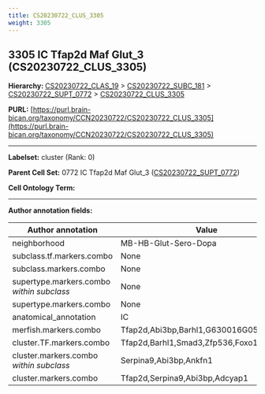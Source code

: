 ```yaml
---
title: CS20230722_CLUS_3305
weight: 3305
---
```

## 3305 IC Tfap2d Maf Glut_3 (CS20230722_CLUS_3305)
<b>Hierarchy: </b>
[CS20230722_CLAS_19](../CS20230722_CLAS_19) >
[CS20230722_SUBC_181](../CS20230722_SUBC_181) >
[CS20230722_SUPT_0772](../CS20230722_SUPT_0772) >
[CS20230722_CLUS_3305](../CS20230722_CLUS_3305)

**PURL:** [https://purl.brain-bican.org/taxonomy/CCN20230722/CS20230722_CLUS_3305](https://purl.brain-bican.org/taxonomy/CCN20230722/CS20230722_CLUS_3305)

---


**Labelset:** cluster (Rank: 0)

**Parent Cell Set:** 0772 IC Tfap2d Maf Glut_3 ([CS20230722_SUPT_0772](../CS20230722_SUPT_0772))



**Cell Ontology Term:** 

[MARKER GENES.]: #


---

[TRANSFERRED ANNOTATIONS.]: #


[AUTHOR ANNOTATION FIELDS.]: #


**Author annotation fields:**

| Author annotation | Value |
|-------------------|-------|
|neighborhood|MB-HB-Glut-Sero-Dopa|
|subclass.tf.markers.combo|None|
|subclass.markers.combo|None|
|supertype.markers.combo _within subclass_|None|
|supertype.markers.combo|None|
|anatomical_annotation|IC|
|merfish.markers.combo|Tfap2d,Abi3bp,Barhl1,G630016G05Rik,Fras1|
|cluster.TF.markers.combo|Tfap2d,Barhl1,Smad3,Zfp536,Foxo1,Lhx2|
|cluster.markers.combo _within subclass_|Serpina9,Abi3bp,Ankfn1|
|cluster.markers.combo|Tfap2d,Serpina9,Abi3bp,Adcyap1|
